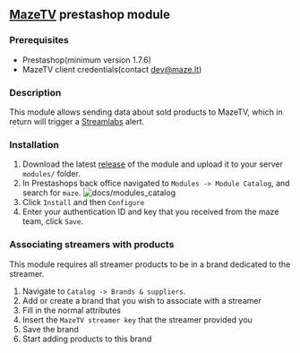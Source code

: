## [MazeTV](tv.maze.lt) prestashop module

### Prerequisites

- Prestashop(minimum version 1.7.6)
- MazeTV client credentials(contact dev@maze.lt)

### Description

This module allows sending data about sold products to MazeTV, which in return will trigger a [Streamlabs](https://streamlabs.com) alert.

### Installation

1. Download the latest [release](https://github.com/Justas-S/maze-prestashop/releases) of the module and upload it to your server `modules/` folder.
2. In Prestashops back office navigated to `Modules -> Module Catalog`, and search for `maze`. ![docs/modules_catalog]()
3. Click `Install` and then `Configure`
4. Enter your authentication ID and key that you received from the maze team, click `Save`.

### Associating streamers with products

This module requires all streamer products to be in a brand dedicated to the streamer.

1. Navigate to `Catalog -> Brands & suppliers`.
2. Add or create a brand that you wish to associate with a streamer
3. Fill in the normal attributes
4. Insert the `MazeTV streamer key` that the streamer provided you
5. Save the brand
6. Start adding products to this brand
